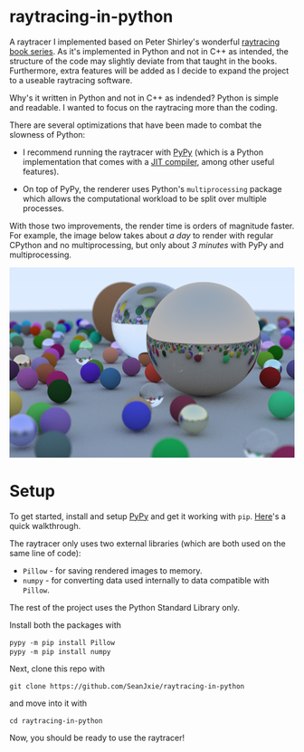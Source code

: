 # raytracing-in-python

A raytracer I implemented based on Peter Shirley's wonderful [raytracing book series](https://raytracing.github.io/).
As it's implemented in Python and not in C++ as intended, the structure of the code may slightly deviate from that taught in the books. Furthermore, extra features will be added as I decide to expand the project to a useable raytracing software.

Why's it written in Python and not in C++ as indended? Python is simple and readable. I wanted to focus on the raytracing more than the coding.

There are several optimizations that have been made to combat the slowness of Python:
- I recommend running the raytracer with [PyPy](https://www.pypy.org/) (which is a Python implementation that comes with a [JIT compiler](https://en.wikipedia.org/wiki/Just-in-time_compilation), among other useful features).

- On top of PyPy, the renderer uses Python's `multiprocessing` package which allows the computational workload to be split over multiple processes.

With those two improvements, the render time is orders of magnitude faster. For example, the image below takes about *a day* to render with regular CPython and no multiprocessing, but only about *3 minutes* with PyPy and multiprocessing.

![demo](https://github.com/SeanJxie/raytracing-in-python/blob/main/out.png)

# Setup
To get started, install and setup [PyPy](https://www.pypy.org/) and get it working with `pip`. [Here](https://www.activestate.com/resources/quick-reads/how-to-install-and-work-with-pypy/)'s a quick walkthrough.

The raytracer only uses two external libraries (which are both used on the same line of code):
- `Pillow` - for saving rendered images to memory.
- `numpy` - for converting data used internally to data compatible with `Pillow`.

The rest of the project uses the Python Standard Library only.

Install both the packages with
```
pypy -m pip install Pillow
pypy -m pip install numpy
```

Next, clone this repo with
```
git clone https://github.com/SeanJxie/raytracing-in-python
```
and move into it with
```
cd raytracing-in-python
```

Now, you should be ready to use the raytracer!


